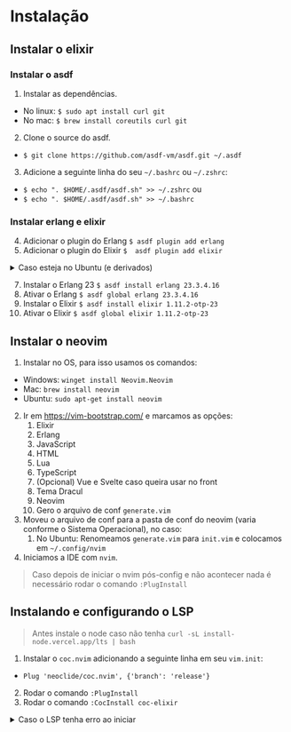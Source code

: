 # Instalação

## Instalar o elixir

### Instalar o asdf
1. Instalar as dependências.
  - No linux: `$ sudo apt install curl git`
  - No mac: `$ brew install coreutils curl git` 
2. Clone o source do asdf. 
  - `$ git clone https://github.com/asdf-vm/asdf.git ~/.asdf`
3. Adicione a seguinte linha do seu `~/.bashrc` ou `~/.zshrc`: 
  - `$ echo ". $HOME/.asdf/asdf.sh" >> ~/.zshrc` ou
  - `$ echo ". $HOME/.asdf/asdf.sh" >> ~/.bashrc`

### Instalar erlang e elixir
4. Adicionar o plugin do Erlang `$ asdf plugin add erlang`
5. Adicionar o plugin do Elixir `$  asdf plugin add elixir`
<details>
  <summary>Caso esteja no Ubuntu (e derivados)</summary>
  
 > Existe um problema de compatibilidade entre a versão do OpenSSL que vem no Ubuntu e a necessaria para compilar o Erlang. Para resolver isso é necessário compilar o OpenSSL e seguir o passo-a-passo abaixo.
```  
$ cd /usr/local/src/
$ sudo wget https://www.openssl.org/source/openssl-1.1.1m.tar.gz

$ sudo tar -xf openssl-1.1.1m.tar.gz
$ cd openssl-1.1.1m
$ sudo ./config --prefix=/usr/local/ssl --openssldir=/usr/local/ssl shared zlib
$ sudo make
$ sudo make test
$ sudo make install

# install erlang now
$ export KERL_CONFIGURE_OPTIONS="-with-ssl=/usr/local/ssl"
$ asdf install erlang 23.3.4.16
```
Solução encontrada [nessa issue](https://github.com/asdf-vm/asdf-erlang/issues/247#issuecomment-1114991944).
</details>

7. Instalar o Erlang 23 `$ asdf install erlang 23.3.4.16`
8. Ativar o Erlang `$ asdf global erlang 23.3.4.16`
9. Instalar o Elixir `$ asdf install elixir 1.11.2-otp-23`
10. Ativar o Elixir `$ asdf global elixir 1.11.2-otp-23`

## Instalar o neovim

1. Instalar no OS, para isso usamos os comandos:
 - Windows: `winget install Neovim.Neovim`
 - Mac: `brew install neovim`
 - Ubuntu: `sudo apt-get install neovim`
2. Ir em https://vim-bootstrap.com/ e marcamos as opções:
   1. Elixir
   2. Erlang
   3. JavaScript
   4. HTML
   5. Lua
   6. TypeScript
   7. (Opcional) Vue e Svelte caso queira usar no front
   8. Tema Dracul
   9. Neovim
   10. Gero o arquivo de conf `generate.vim`
3. Moveu o arquivo de conf para a pasta de conf do neovim (varia conforme o Sistema Operacional), no caso:
   1. No Ubuntu: Renomeamos `generate.vim` para `init.vim` e colocamos em `~/.config/nvim`
4. Iniciamos a IDE com `nvim`.

> Caso depois de iniciar o nvim pós-config e não acontecer nada é necessário rodar o comando `:PlugInstall`

## Instalando e configurando o LSP
> Antes instale o node caso não tenha `curl -sL install-node.vercel.app/lts | bash`
1. Instalar o `coc.nvim` adicionando a seguinte linha em seu `vim.init`: 
  - `Plug 'neoclide/coc.nvim', {'branch': 'release'}`
2. Rodar o comando `:PlugInstall`
3. Rodar o comando `:CocInstall coc-elixir`
<details>
  <summary>Caso o LSP tenha erro ao iniciar</summary>
  
 > Isso pode acontecer por uma incompatibilidade entre a versão do Erlang que o LSP foi compilado e a versão instalada no seu computador para resolver isso siga o passo-a-passo.

1. Clone e faça a build do projeto.
```
$ git clone https://github.com/elixir-lsp/elixir-ls.git ~/.elixir-ls
$ cd ~/.elixir-ls
$ mix deps.get && mix compile && mix elixir_ls.release -o release
```
2. Abra o `nvim` e entre o comando `:CocConfig` para abrir o arquivo de configuração do coc, então adicione a linha abaixo, salve e feche.
```json
{
  "elixir.pathToElixirLS": "~/.elixir-ls/release/language_server.sh"
}
```
3. Feche e abra novamente o `nvim`, o LSP deve estar funcionando.
</details>

